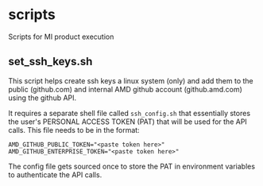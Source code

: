 # scripts
Scripts for MI product execution

## set_ssh_keys.sh
This script helps create ssh keys a linux system (only) and add them to the public (github.com) and internal AMD github account (github.amd.com) using the github API.

It requires a separate shell file called `ssh_config.sh` that essentially stores the user's PERSONAL ACCESS TOKEN (PAT) that will be used for the API calls. This file needs to be in the format:

```
AMD_GITHUB_PUBLIC_TOKEN="<paste token here>"
AMD_GITHUB_ENTERPRISE_TOKEN="<paste token here>"
```
The config file gets sourced once to store the PAT in environment variables to authenticate the API calls.